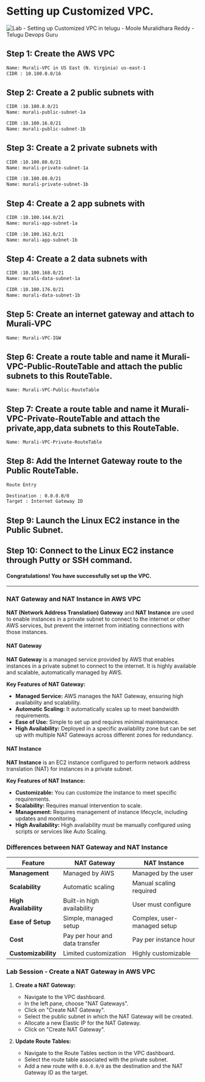 # Setting up Customized VPC.
![Lab - Setting up Customized VPC in telugu - Moole Muralidhara Reddy - Telugu Devops Guru](https://github.com/telugudevopsguru/AWS-Networking-5-Days-Practical-Live-Workshop/blob/cf932e66eda01a938dd054c8b8480d4fc43d086f/Day%201-%20%20AWS%20VPC%20Overview/Images/Lab%20-%20Setting%20up%20Customized%20VPC%20in%20telugu%20-%20Moole%20Muralidhara%20Reddy%20-%20Telugu%20Devops%20Guru.png)

## Step 1: Create the AWS VPC
```xml
Name: Murali-VPC in US East (N. Virginia) us-east-1
CIDR : 10.100.0.0/16
```
## Step 2: Create a 2 public subnets with
```xml
CIDR :10.100.8.0/21
Name: murali-public-subnet-1a

CIDR :10.100.16.0/21
Name: murali-public-subnet-1b

```
## Step 3: Create a 2 private subnets with
```xml
CIDR :10.100.80.0/21
Name: murali-private-subnet-1a

CIDR :10.100.88.0/21
Name: murali-private-subnet-1b

```

## Step 4: Create a 2 app subnets with
```xml
CIDR :10.100.144.0/21
Name: murali-app-subnet-1a

CIDR :10.100.162.0/21
Name: murali-app-subnet-1b

```
## Step 4: Create a 2 data subnets with
```xml
CIDR :10.100.168.0/21
Name: murali-data-subnet-1a

CIDR :10.100.176.0/21
Name: murali-data-subnet-1b

```

## Step 5: Create an internet gateway and attach to Murali-VPC
```xml
Name: Murali-VPC-IGW
```
## Step 6: Create a route table and name it Murali-VPC-Public-RouteTable and attach the public subnets to this RouteTable.
```xml
Name: Murali-VPC-Public-RouteTable
```

## Step 7: Create a route table and name it Murali-VPC-Private-RouteTable and attach the private,app,data subnets to this RouteTable.

```xml
Name: Murali-VPC-Private-RouteTable
```

## Step 8: Add the Internet Gateway route to the Public RouteTable.

```xml
Route Entry

Destination : 0.0.0.0/0
Target : Internet Gateway ID
```

## Step 9: Launch the Linux EC2 instance in the Public Subnet.
## Step 10: Connect to the Linux EC2 instance through Putty or SSH command.

#### Congratulations! You have successfully set up the VPC.

----
### NAT Gateway and NAT Instance in AWS VPC

**NAT (Network Address Translation) Gateway** and **NAT Instance** are used to enable instances in a private subnet to connect to the internet or other AWS services, but prevent the internet from initiating connections with those instances.

#### NAT Gateway

**NAT Gateway** is a managed service provided by AWS that enables instances in a private subnet to connect to the internet. It is highly available and scalable, automatically managed by AWS.

**Key Features of NAT Gateway:**
- **Managed Service:** AWS manages the NAT Gateway, ensuring high availability and scalability.
- **Automatic Scaling:** It automatically scales up to meet bandwidth requirements.
- **Ease of Use:** Simple to set up and requires minimal maintenance.
- **High Availability:** Deployed in a specific availability zone but can be set up with multiple NAT Gateways across different zones for redundancy.

#### NAT Instance

**NAT Instance** is an EC2 instance configured to perform network address translation (NAT) for instances in a private subnet.

**Key Features of NAT Instance:**
- **Customizable:** You can customize the instance to meet specific requirements.
- **Scalability:** Requires manual intervention to scale.
- **Management:** Requires management of instance lifecycle, including updates and monitoring.
- **High Availability:** High availability must be manually configured using scripts or services like Auto Scaling.

### Differences between NAT Gateway and NAT Instance

| Feature                | NAT Gateway                   | NAT Instance                  |
|------------------------|-------------------------------|-------------------------------|
| **Management**         | Managed by AWS                | Managed by the user           |
| **Scalability**        | Automatic scaling             | Manual scaling required       |
| **High Availability**  | Built-in high availability    | User must configure           |
| **Ease of Setup**      | Simple, managed setup         | Complex, user-managed setup   |
| **Cost**               | Pay per hour and data transfer| Pay per instance hour         |
| **Customizability**    | Limited customization         | Highly customizable           |


### Lab Session - Create a NAT Gateway in AWS VPC

1. **Create a NAT Gateway:**
   - Navigate to the VPC dashboard.
   - In the left pane, choose "NAT Gateways".
   - Click on "Create NAT Gateway".
   - Select the public subnet in which the NAT Gateway will be created.
   - Allocate a new Elastic IP for the NAT Gateway.
   - Click on "Create NAT Gateway".

2. **Update Route Tables:**
   - Navigate to the Route Tables section in the VPC dashboard.
   - Select the route table associated with the private subnet.
   - Add a new route with `0.0.0.0/0` as the destination and the NAT Gateway ID as the target.


